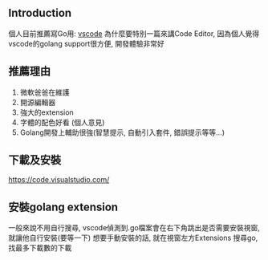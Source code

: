 ## Introduction
個人目前推薦寫Go用:  [vscode](https://code.visualstudio.com/)
為什麼要特別一篇來講Code Editor, 因為個人覺得vscode的golang support很方便, 開發體驗非常好

## 推薦理由
1. 微軟爸爸在維護
2. 開源編輯器
3. 強大的extension
4. 字體的配色好看 (個人意見)
5. Golang開發上輔助很強(智慧提示, 自動引入套件, 錯誤提示等等...)

## 下載及安裝
https://code.visualstudio.com/

## 安裝golang extension
一般來說不用自行搜尋, vscode偵測到.go檔案會在右下角跳出是否需要安裝視窗, 就讓他自行安裝(要等一下)
想要手動安裝的話, 就在視窗左方Extensions 搜尋go, 找最多下載數的下載